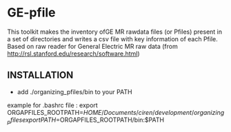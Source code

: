 # GE-pfile

This toolkit makes the inventory ofGE MR rawdata files (or Pfiles) present in a set of directories and writes a csv file with key information of each Pfile. 
Based on raw reader for General Electric MR raw data (from http://rsl.stanford.edu/research/software.html)

## INSTALLATION
  - add ./organizing_pfiles/bin to your PATH

example for .bashrc file :
export ORGAPFILES_ROOTPATH=$HOME/Documents/ciren/development/organizing_pfiles
export PATH=$ORGAPFILES_ROOTPATH/bin:$PATH

